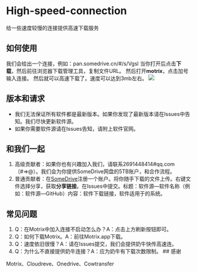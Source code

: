 # High-speed-connection
给一些速度较慢的连接提供高速下载服务

## 如何使用

我们会给出一个连接，例如：pan.somedrive.cn/#/s/Vgsl
当你打开后点击**下载**，然后前往浏览器下载管理工具，复制文件URL。
然后打开**motrix**，点击加号输入连接。
然后就可以高速下载了。速度可以达到3mb左右。
![][image-1]

## 版本和请求

* 我们无法保证所有软件都是最新版本。如果你发现了最新版本请在Issues中告知。我们尽快更新软件源。
* 如果你需要软件源请在Issues告知，请附上软件官网。

## 和我们一起

1. 高级贡献者：如果你也有兴趣加入我们，请联系2691448414#qq.com（#=\>@）。我们会为你提供SomeDrive网盘的5TB账户，和合作流程。
2. 普通贡献者：在[SomeDrive][1]注册一个账户。将你随手下载的文件上传。右键文件选择分享，获取**分享链接**。在Issues中提交。标题：软件源—软件名称（例如：软件源—GitHub）内容：软件下载链接，软件适用于的系统。

## 常见问题

1. Q：在Motrix中加入连接不启动怎么办？A：点击上方刷新按钮即可。
2. Q：如何下载Motrix。A：前往Motrix.app下载。
3. Q：速度依旧很慢？A：请在Issues提交，我们会提供奶牛快传高速连。
4. Q：为什么不直接提供奶牛连接？A：应为奶牛有下载次数限制。
 \#\# 感谢
 
 Motrix、Cloudreve、Onedrive、Cowtransfer

[1]:	pan.somedrive.cnn "SomeDrive"

[image-1]:	https://cdn.jsdelivr.net/gh/underthestars-zhy/upic@master/uPic/Xnip2020-06-13_20-59-26.png